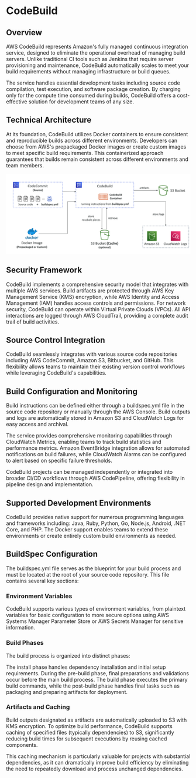 # CodeBuild

## Overview

AWS CodeBuild represents Amazon's fully managed continuous integration service, designed to eliminate the operational overhead of managing build servers. Unlike traditional CI tools such as Jenkins that require server provisioning and maintenance, CodeBuild automatically scales to meet your build requirements without managing infrastructure or build queues.

The service handles essential development tasks including source code compilation, test execution, and software package creation. By charging only for the compute time consumed during builds, CodeBuild offers a cost-effective solution for development teams of any size.

## Technical Architecture

At its foundation, CodeBuild utilizes Docker containers to ensure consistent and reproducible builds across different environments. Developers can choose from AWS's prepackaged Docker images or create custom images to meet specific build requirements. This containerized approach guarantees that builds remain consistent across different environments and team members.

![Codebuild Architecture:](../../assets/img/codebuild.png)

## Security Framework

CodeBuild implements a comprehensive security model that integrates with multiple AWS services. Build artifacts are protected through AWS Key Management Service (KMS) encryption, while AWS Identity and Access Management (IAM) handles access controls and permissions. For network security, CodeBuild can operate within Virtual Private Clouds (VPCs). All API interactions are logged through AWS CloudTrail, providing a complete audit trail of build activities.

## Source Control Integration

CodeBuild seamlessly integrates with various source code repositories including AWS CodeCommit, Amazon S3, Bitbucket, and GitHub. This flexibility allows teams to maintain their existing version control workflows while leveraging CodeBuild's capabilities.

## Build Configuration and Monitoring

Build instructions can be defined either through a buildspec.yml file in the source code repository or manually through the AWS Console. Build outputs and logs are automatically stored in Amazon S3 and CloudWatch Logs for easy access and archival.

The service provides comprehensive monitoring capabilities through CloudWatch Metrics, enabling teams to track build statistics and performance metrics. Amazon EventBridge integration allows for automated notifications on build failures, while CloudWatch Alarms can be configured to alert based on specific failure thresholds.

CodeBuild projects can be managed independently or integrated into broader CI/CD workflows through AWS CodePipeline, offering flexibility in pipeline design and implementation.

## Supported Development Environments

CodeBuild provides native support for numerous programming languages and frameworks including:
Java, Ruby, Python, Go, Node.js, Android, .NET Core, and PHP. The Docker support enables teams to extend these environments or create entirely custom build environments as needed.

## BuildSpec Configuration

The buildspec.yml file serves as the blueprint for your build process and must be located at the root of your source code repository. This file contains several key sections:

### Environment Variables
CodeBuild supports various types of environment variables, from plaintext variables for basic configuration to more secure options using AWS Systems Manager Parameter Store or AWS Secrets Manager for sensitive information.

### Build Phases
The build process is organized into distinct phases:

The install phase handles dependency installation and initial setup requirements. During the pre-build phase, final preparations and validations occur before the main build process. The build phase executes the primary build commands, while the post-build phase handles final tasks such as packaging and preparing artifacts for deployment.

### Artifacts and Caching
Build outputs designated as artifacts are automatically uploaded to S3 with KMS encryption. To optimize build performance, CodeBuild supports caching of specified files (typically dependencies) to S3, significantly reducing build times for subsequent executions by reusing cached components.

This caching mechanism is particularly valuable for projects with substantial dependencies, as it can dramatically improve build efficiency by eliminating the need to repeatedly download and process unchanged dependencies.

